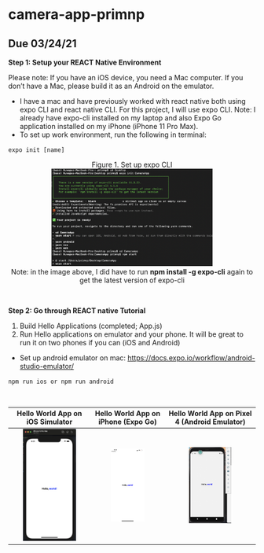 # camera-app-primnp


## Due 03/24/21
**Step 1:  Setup your REACT Native Environment**

Please note:  If you have an iOS device, you need a Mac computer.  If you don’t have a Mac, please build it as an Android on the emulator.
* I have a mac and have previously worked with react native both using expo CLI and react native CLI. For this project, I will use expo CLI. Note: I already have expo-cli installed on my laptop and also Expo Go application installed on my iPhone (iPhone 11 Pro Max).
* To set up work environment, run the following in terminal:
```
expo init [name]
```

<p align="center">
Figure 1. Set up expo CLI
<br><img src="/Images/init.png" width="65%" />
<br>Note: in the image above, I did have to run <b>npm install -g expo-cli</b> again to get the latest version of expo-cli
</p>
<br />

**Step 2:  Go through REACT native Tutorial**
1. Build Hello Applications (completed; App.js)
2. Run Hello applications on emulator and your phone. It will be great to run it on two phones if you can (iOS and Android)
 * Set up android emulator on mac: https://docs.expo.io/workflow/android-studio-emulator/
```
npm run ios or npm run android
```
<br />

| Hello World App on iOS Simulator| Hello World App on iPhone (Expo Go) | Hello World App on Pixel 4 (Android Emulator) | 
|:----:|:---:|:---:|
| <img src="/Images/hello_iossim.png" width="70%" /> | <img src="/Images/hello_iphone.PNG" width="50%" /> | <img src="/Images/hello_pixel.png" width="50%" /> |


